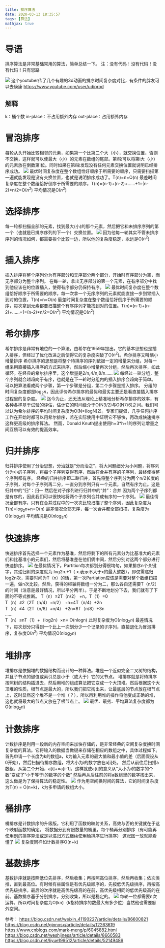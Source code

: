 ```yaml
---
title: 排序算法
date: 2020-03-13 18:35:57
tags: [算法]
mathjax: true
---
```

# 导语
排序算法是非常基础常用的算法，简单总结一下。
注：没有代码！没有代码！没有代码！只有思路
<!-- more -->
![](2020~03~13~排序算法/1.jpg)
这个youtuber传了几个有趣的3d动画的排序时间复杂度对比，有条件的胖友可以去康康
https://www.youtube.com/user/udiprod

## 解释
k：桶个数
in-place：不占用额外内存
out-place：占用额外内存

# 冒泡排序
每轮从头开始比较相邻的元素，如果第一个比第二个大（小），就交换位置，否则不交换，这样就可以使最大（小）的元素在数组的尾部。第i轮可以将第i大（小）的元素放在倒数第i位。同时如果在第i轮发现没有任何元素交换位置就说明已经排序成功。
![](2020~03~13~排序算法/2.gif)
最优时间复杂度在整个数组恰好顺序于所需要的顺序，只需要扫描第一遍就能发现是没有交换位置，也就是说明排序成功了。T(n)=n=O(n)
最差时间复杂度在整个数组恰好倒序于所需要的顺序，T(n)=(n-1)+(n-2)+……+1=(n-2)\*n/2=O($n^2$)
平均情况是O($n^2$)

# 选择排序
每一轮都扫描全部的元素，找到最大(小)的那个元素，然后把它和未排序序列的第一个（也就是已排序序列的下一个）交换位置。
![](2020~03~13~排序算法/3.gif)
因为他每一轮其实不管未排序序列的情况如何，都需要挨个比较一边，所以他的复杂度稳定，永远是O($n^2$)

# 插入排序
插入排序将整个序列分为有序部分和无序部分两个部分，开始时有序部分为空，而无序部分为整个序列。
在每一轮，拿出无序部分的第一个元素，在有序部分中找到他应该在的位置插入，使得有序部分仍保持有序。
![](2020~03~13~排序算法/1.gif)
最优时间复杂度在整个数组恰好顺序于所需要的顺序，每一次拿一个无序序列的元素就能直接一步到胃插入到对的位置，T(n)=n=O(n)
最差时间复杂度在整个数组恰好倒序于所需要的顺序，每次拿到元素都要扫描整个有序序列才能找到对的位置。T(n)=(n-1)+(n-2)+……+1=(n-2)\*n/2=O($n^2$)
平均情况是O($n^2$)

# 希尔排序
希尔排序是非常有地位的一个算法，由希尔在1959年提出，它的基本思想也是插入排序，但经过了优化改进之后使得它的复杂度突破了O($n^2$)。希尔排序又叫缩小增量排序
希尔排序的思想是将整个待排序的序列依据一定的增量来分组，对每一组采用直接插入排序的方式来排序，然后缩小增量再次分组，然后再次排序，如此循环。在经典的希尔排序里，这个增量是2/n,4/n,8/n……
![](2020~03~13~排序算法/5.jpg)
每经过一轮分组，整个序列就会越趋向于有序，也就是在下一轮时分组内的插入排序会趋向于简单。
可以把算法看成两个步骤，第一个步骤是分组，第二个步骤是插入排序。
分组的时间复杂度都是$\log_2{n}$，因此评价希尔排序的最优和最劣主要还是看直接插入排序过程里的复杂度。
![](2020~03~13~排序算法/6.jpg)
迄今为止，还无法从理论上精准地分析希尔排序的效率，有各种各样基于试验的评估，估计它的时间级介于O(N3/2)与O(N7/6)之间。我们可以认为希尔排序的平均时间复杂度为O(N*(logN)2)。专家们提倡，几乎任何排序工作在开始时都可以用希尔排序，若在实际使用中证明它不够快，再改成快速排序这样更高级的排序算法。
然而，Donald Knuth提出使用h=3*h+1的序列让增量之间互质可以有效的提高效率。

# 归并排序
归并排序使用了分治思想，分治就是“分而治之”，将大问题细分为小问题，将序列分为小的子序列，将每个子序列变得有序，然后在合并有序的子序列，最终使得整个序列都有序。
经典的归并排序即二路归并，首先将整个序列分为两个n/2长度的子序列，对每个子序列再二分，一直分到序列只有一个元素，自然有序为止。这是归并中的“归”：归一
然后在对子序列进行归并中的“并”：合并
因为两个子序列都是有序的，因此我们可以很快地将两个子序列合并成有序的一个序列。
![](2020~03~13~排序算法/7.gif)
最佳情况全部有序，只有在合并过程中的一次次比较扫描了整个序列，因此复杂度为T(n)=$\log_2{n}$+n=O(n)
最差情况全部无序，每一次合并都全部扫描，复杂度为O($n\log_2{n}$)
平均情况是O($n\log_2{n}$)

# 快速排序
快速排序首先选择一个元素作为基准，然后将剩下的所有元素分为比基准大的元素们和比基准小的元素们，然后将基准差在他们俩中间，然后分别对这两个部分进行快速排序。
![](2020~03~13~排序算法/8.gif)
在最优情况下，Partition每次都划分得很均匀，如果排序n个关键字，其递归树的深度就为.log2n.+1（.x.表示不大于x的最大整数），即仅需递归log2n次，需要时间为T（n）的话，第一次Partiation应该是需要对整个数组扫描一遍，做n次比较。然后，获得的枢轴将数组一分为二，那么各自还需要T（n/2）的时间（注意是最好情况，所以平分两半）。于是不断地划分下去，我们就有了下面的不等式推断。
T（n）≤2T（n/2） +n，T（1）=0  
T（n）≤2（2T（n/4）+n/2） +n=4T（n/4）+2n  
T（n）≤4（2T（n/8）+n/4） +2n=8T（n/8）+3n  
……  
T（n）≤nT（1）+（log2n）×n= O(nlogn) 
此时复杂度为O($n\log_2{n}$)
最差情况下，每次划分只得到一个比上一次划分少一个记录的子序列，直接退化为冒泡排序，复杂度O($n^2$)
平均情况O($n\log_2{n}$)

# 堆排序
堆排序是依据堆的数据结构而设计的一种算法。堆是一个近似完全二叉树的结构，并且子节点的键值或索引总是小于（或大于）它的父节点。
堆排序就是将待排序按照树的结构插进去，然后用堆的组成算法把它变成一个大顶堆。然后根据这个大顶堆的性质，根节点是最大的，所以我们把它掏出来，让最底层的节点放在根节点上，这时显然这个堆不是一个堆（？），所以再利用堆的操作将他变成正确的堆，这也就将最大的节点又放在了根节点上。
![](2020~03~13~排序算法/9.gif)
最优、最劣、平均算法复杂度都为O($n\log_2{n}$)

# 计数排序
计数排序是利用一段新的内存空间来加快存储的，是非常经典的空间复杂度换时间复杂度的算法。它将输入的数据当做键来存储在相应的数组之中，具体过程如下。
首先申请一个长度为k的数组a，k为输入元素的最大值和最小值的差（后面假设从0开始），然后扫描待排序数组，将大小为i的数字放在a[i]处。
然后从前往后扫描a数组，从第二个开始，a[i]+=a[i-1]，这样就使a[i]的意义从“大小为i的数字的个数”变成了“小于等于i的数字的个数”
然后再从后往前的将a数组里的数字掏出来，这么做是为了保持算法的稳定性。
![](2020~03~13~排序算法/10.gif)
作为用空间换时间的算法，它的时间复杂度为T(n) = O(n+k)，k为多申请的数组大小。

# 桶排序
桶排序是计数排序的升级版。它利用了函数的映射关系，高效与否的关键就在于这个映射函数的确定。
将数据分到有限数量的桶里，每个桶再分别排序（有可能再使用别的排序算法或是以递归方式继续使用桶排序进行排序）
这张图一放就能看懂了
![](2020~03~13~排序算法/11.jpg)
复杂度同样如计数排序O(n+k)

# 基数排序
基数排序就是按照低位先排序，然后收集；再按照高位排序，然后再收集；依次类推，直到最高位。有时候有些属性是有优先级顺序的，先按低优先级排序，再按高优先级排序。最后的次序就是高优先级高的在前，高优先级相同的低优先级高的在前。基数排序基于分别排序，分别收集，所以是稳定的。
![](2020~03~13~排序算法/12.gif)
每轮一位都需要n次运算，所以时间复杂度为O(kn)（k指待排序的数最大有多少位）当然他也需要额外空间。

参考：
https://blog.csdn.net/weixin_41190227/article/details/86600821
https://blog.csdn.net/ginnosx/article/details/12263619
https://www.cnblogs.com/mark-meng/p/6045882.html
https://blog.csdn.net/weshjiness/article/details/8660583
https://blog.csdn.net/liyue199512/article/details/52149489

